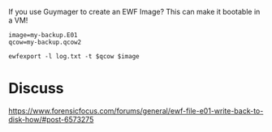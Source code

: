 If you use Guymager to create an EWF Image? This can make it bootable in a VM!

```
image=my-backup.E01
qcow=my-backup.qcow2

ewfexport -l log.txt -t $qcow $image
```

# Discuss
https://www.forensicfocus.com/forums/general/ewf-file-e01-write-back-to-disk-how/#post-6573275
